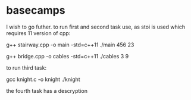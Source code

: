 # basecamps
I wish to go futher.
to run first and second task use, as stoi is used which requires 11 version of cpp:

g++ stairway.cpp -o main -std=c++11
./main 456 23

g++ bridge.cpp -o cables -std=c++11
./cables 3 9

to run third task:

gcc knight.c -o knight
./knight

the fourth task has a descryption

